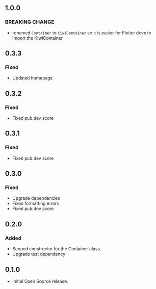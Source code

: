 ## 1.0.0
### BREAKING CHANGE
- renamed `Container` to `KiwiContainer` so it is easier for Flutter devs to import the KiwiContainer

## 0.3.3
### Fixed
- Updated homepage

## 0.3.2
### Fixed
- Fixed pub.dev score

## 0.3.1
### Fixed
- Fixed pub.dev score

## 0.3.0
### Fixed
- Upgrade dependencies
- Fixed formatting errors
- Fixed pub.dev score

## 0.2.0
### Added
- Scoped constructor for the Container class.
- Upgrade test dependency

## 0.1.0
- Initial Open Source release.